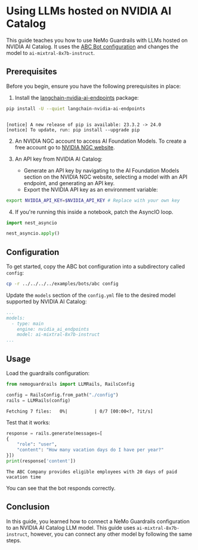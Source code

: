 # Using LLMs hosted on NVIDIA AI Catalog

This guide teaches you how to use NeMo Guardrails with LLMs hosted on NVIDIA AI Catalog. It uses the [ABC Bot configuration](../../../../examples/bots/abc) and changes the model to `ai-mixtral-8x7b-instruct`.

## Prerequisites

Before you begin, ensure you have the following prerequisites in place:

1. Install the [langchain-nvidia-ai-endpoints](https://github.com/langchain-ai/langchain-nvidia/tree/main/libs/ai-endpoints) package:

```bash
pip install -U --quiet langchain-nvidia-ai-endpoints
```

```

[notice] A new release of pip is available: 23.3.2 -> 24.0
[notice] To update, run: pip install --upgrade pip
```

2. An NVIDIA NGC account to access AI Foundation Models. To create a free account go to [NVIDIA NGC website](https://ngc.nvidia.com/).

3. An API key from NVIDIA AI Catalog:
    -  Generate an API key by navigating to the AI Foundation Models section on the NVIDIA NGC website, selecting a model with an API endpoint, and generating an API key.
    -  Export the NVIDIA API key as an environment variable:

```bash
export NVIDIA_API_KEY=$NVIDIA_API_KEY # Replace with your own key
```

4. If you're running this inside a notebook, patch the AsyncIO loop.

```python
import nest_asyncio

nest_asyncio.apply()
```

## Configuration

To get started, copy the ABC bot configuration into a subdirectory called `config`:

```bash
cp -r ../../../../examples/bots/abc config
```

Update the `models` section of the `config.yml` file to the desired model supported by NVIDIA AI Catalog:

```yaml
...
models:
  - type: main
    engine: nvidia_ai_endpoints
    model: ai-mixtral-8x7b-instruct
...
```

## Usage

Load the guardrails configuration:

```python
from nemoguardrails import LLMRails, RailsConfig

config = RailsConfig.from_path("./config")
rails = LLMRails(config)
```

```
Fetching 7 files:   0%|          | 0/7 [00:00<?, ?it/s]
```

Test that it works:

```python
response = rails.generate(messages=[
{
    "role": "user",
    "content": "How many vacation days do I have per year?"
}])
print(response['content'])
```

```
The ABC Company provides eligible employees with 20 days of paid vacation time
```

You can see that the bot responds correctly.

## Conclusion

In this guide, you learned how to connect a NeMo Guardrails configuration to an NVIDIA AI Catalog LLM model. This guide uses `ai-mixtral-8x7b-instruct`, however, you can connect any other model by following the same steps.
